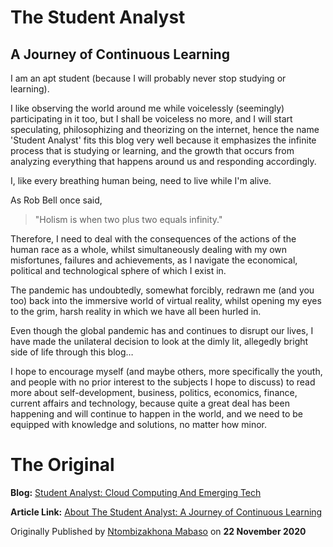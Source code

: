 # The Student Analyst

## A Journey of Continuous Learning

I am an apt student (because I will probably never stop studying or learning).

I like observing the world around me while voicelessly (seemingly) participating in it too, but I shall be voiceless no more, and I will start speculating, philosophizing and theorizing on the internet, hence the name 'Student Analyst' fits this blog very well because it emphasizes the infinite process that is studying or learning, and the growth that occurs from analyzing everything that happens around us and responding accordingly.

I, like every breathing human being, need to live while I'm alive.

As Rob Bell once said,

> "Holism is when two plus two equals infinity."

Therefore, I need to deal with the consequences of the actions of the human race as a whole, whilst simultaneously dealing with my own misfortunes, failures and achievements, as I navigate the economical, political and technological sphere of which I exist in.

The pandemic has undoubtedly, somewhat forcibly, redrawn me (and you too) back into the immersive world of virtual reality, whilst opening my eyes to the grim, harsh reality in which we have all been hurled in.

Even though the global pandemic has and continues to disrupt our lives, I have made the unilateral decision to look at the dimly lit, allegedly bright side of life through this blog…

I hope to encourage myself (and maybe others, more specifically the youth, and people with no prior interest to the subjects I hope to discuss) to read more about self-development, business, politics, economics, finance, current affairs and technology, because quite a great deal has been happening and will continue to happen in the world, and we need to be equipped with knowledge and solutions, no matter how minor.
<br>

# The Original

**Blog:** [Student Analyst: Cloud Computing And Emerging Tech](https://medium.com/studentanalyst)

**Article Link:** [About The Student Analyst: A Journey of Continuous Learning](https://medium.com/studentanalyst/the-student-analyst-9ae93ba02e7c)

Originally Published by [Ntombizakhona Mabaso](https://medium.com/@ntombizakhona) on **22 November 2020**


